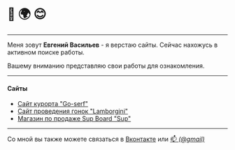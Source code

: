 # 👋 🌍 😊
---
Меня зовут __Евгений Васильев__ - я верстаю сайты. 
Сейчас нахожусь в активном поиске работы.

Вашему вниманию представляю свои работы для ознакомления. 

--- 
#### Сайты 
* [Сайт курорта "Go-serf"](https://mahinator96.github.io/supboard/)
* [Сайт проведения гонок "Lamborgini"](https://mahinator96.github.io/lamborgini/)
* [Магазин по продаже Sup Board "Sup"](https://mahinator96.github.io/sup/)

---
Со мной вы также можете связаться в [Вконтакте](https://vk.com/id460284285) или <a href="mailto:sta2na4alo@gmail.com">📫 _(@gmail)_</a>
